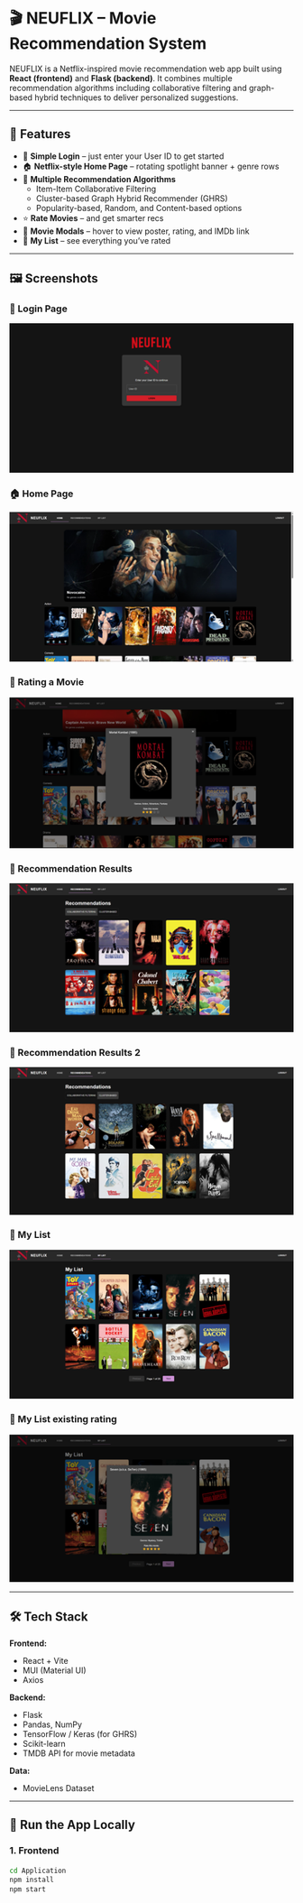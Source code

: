 # 🎬 NEUFLIX – Movie Recommendation System

NEUFLIX is a Netflix-inspired movie recommendation web app built using **React (frontend)** and **Flask (backend)**. It combines multiple recommendation algorithms including collaborative filtering and graph-based hybrid techniques to deliver personalized suggestions.

---

## 🚀 Features

- 🔐 **Simple Login** – just enter your User ID to get started
- 🏠 **Netflix-style Home Page** – rotating spotlight banner + genre rows
- 🎯 **Multiple Recommendation Algorithms**
  - Item-Item Collaborative Filtering
  - Cluster-based Graph Hybrid Recommender (GHRS)
  - Popularity-based, Random, and Content-based options
- ⭐ **Rate Movies** – and get smarter recs
- 🎥 **Movie Modals** – hover to view poster, rating, and IMDb link
- 📝 **My List** – see everything you’ve rated

---

## 🖼 Screenshots

### 🔐 Login Page
![Login](screenshots/Picture1.png)


### 🏠 Home Page
![Home](screenshots/Picture2.png)


### 🌟 Rating a Movie
![Recommendations](screenshots/Picture3.png)

### 🎯 Recommendation Results
![Genres](screenshots/Picture4.png)

### 🎯 Recommendation Results 2
![Modal](screenshots/Picture5.png)

### 📑 My List
![Rating](screenshots/Picture6.png)

### 📑 My List existing rating
![My List](screenshots/Picture7.png)

---

## 🛠 Tech Stack

**Frontend:**
- React + Vite
- MUI (Material UI)
- Axios

**Backend:**
- Flask
- Pandas, NumPy
- TensorFlow / Keras (for GHRS)
- Scikit-learn
- TMDB API for movie metadata

**Data:**
- MovieLens Dataset

---

## 🧪 Run the App Locally

### 1. Frontend

```bash
cd Application
npm install
npm start
